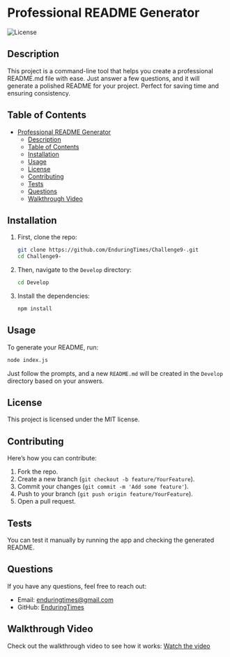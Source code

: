 # Professional README Generator

![License](https://img.shields.io/badge/license-MIT-blue.svg)

## Description

This project is a command-line tool that helps you create a professional README.md file with ease. Just answer a few questions, and it will generate a polished README for your project. Perfect for saving time and ensuring consistency.

## Table of Contents

- [Professional README Generator](#professional-readme-generator)
  - [Description](#description)
  - [Table of Contents](#table-of-contents)
  - [Installation](#installation)
  - [Usage](#usage)
  - [License](#license)
  - [Contributing](#contributing)
  - [Tests](#tests)
  - [Questions](#questions)
  - [Walkthrough Video](#walkthrough-video)

## Installation

1. First, clone the repo:

    ```bash
    git clone https://github.com/EnduringTimes/Challenge9-.git
    cd Challenge9-
    ```

2. Then, navigate to the `Develop` directory:

    ```bash
    cd Develop
    ```

3. Install the dependencies:

    ```bash
    npm install
    ```

## Usage

To generate your README, run:

```bash
node index.js
```
Just follow the prompts, and a new `README.md` will be created in the `Develop` directory based on your answers.

## License

This project is licensed under the MIT license.

## Contributing

Here’s how you can contribute:

1. Fork the repo.
2. Create a new branch (`git checkout -b feature/YourFeature`).
3. Commit your changes (`git commit -m 'Add some feature'`).
4. Push to your branch (`git push origin feature/YourFeature`).
5. Open a pull request.

## Tests

You can test it manually by running the app and checking the generated README.

## Questions

If you have any questions, feel free to reach out:

- Email: [enduringtimes@gmail.com](mailto:enduringtimes@gmail.com)
- GitHub: [EnduringTimes](https://github.com/EnduringTimes)

## Walkthrough Video

Check out the walkthrough video to see how it works: [Watch the video](https://streamable.com/bdm0yg)
